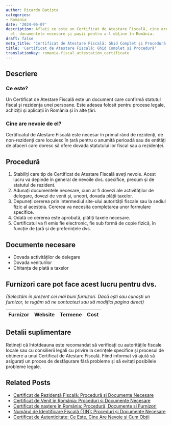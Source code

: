 ```yaml
---
author: Ricardo Batista
categories:
- Romania
date: '2024-06-07'
description: Aflați ce este un Certificat de Atestare Fiscală, cine are nevoie de
  el, documentele necesare și pașii pentru a-l obține în România.
draft: false
meta_title: 'Certificat de Atestare Fiscală: Ghid Complet și Procedură'
title: 'Certificat de Atestare Fiscală: Ghid Complet și Procedură'
translationKey: romania-fiscal_attestation_certificate
---
```



## Descriere
### Ce este?
Un Certificat de Atestare Fiscală este un document care confirmă statutul fiscal și rezidența unei persoane. Este adesea folosit pentru procese legale, achiziții și aplicații în România și în alte țări.

### Cine are nevoie de el?
Certificatul de Atestare Fiscală este necesar în primul rând de rezidenți, de non-rezidenți care locuiesc în țară pentru o anumită perioadă sau de entități de afaceri care doresc să ofere dovada statutului lor fiscal sau a rezidenței.

## Procedură
1. Stabiliți care tip de Certificat de Atestare Fiscală aveți nevoie. Acest lucru va depinde în general de nevoile dvs. specifice, precum și de statutul de rezident.
2. Adunați documentele necesare, cum ar fi dovezi ale activităților de delegare, dovezi de venit și, uneori, dovada plății taxelor.
3. Depuneți cererea prin intermediul site-ului autorității fiscale sau la sediul fizic al acesteia. Cererea va necesita completarea unor formulare specifice.
4. Odată ce cererea este aprobată, plătiți taxele necesare.
5. Certificatul va fi emis fie electronic, fie sub formă de copie fizică, în funcție de țară și de preferințele dvs.

## Documente necesare
- Dovada activităților de delegare
- Dovada veniturilor
- Chitanța de plată a taxelor

## Furnizori care pot face acest lucru pentru dvs.

_(Selectăm în prezent cei mai buni furnizori. Dacă ești sau cunoști un furnizor, te rugăm să ne contactezi sau să modifici pagina direct)_

| Furnizor        |     Website     |     Termene      |       Cost       |
| --------------- | --------------- |  :-------------: | :-------------: |

## Detalii suplimentare
Rețineți că întotdeauna este recomandat să verificați cu autoritățile fiscale locale sau cu consilierii legali cu privire la cerințele specifice și procesul de obținere a unui Certificat de Atestare Fiscală. Fiind informat vă ajută să asigurați un proces de desfășurare fără probleme și să evitați posibilele probleme legale.


## Related Posts

- [Certificat de Rezidență Fiscală: Procedură și Documente Necesare](https://tramitit.com/ro/guides/romania/certificat_fiscal/)
- [Certificat de Venit în România: Proceduri și Documente Necesare](https://tramitit.com/ro/guides/romania/adeverinta_de_venit/)
- [Certificat de naștere în România: Procedură, Documente și Furnizori](https://tramitit.com/ro/guides/romania/certificat_de_nastere/)
- [Numărul de Identificare Fiscală (TIN): Proceduri și Documente Necesare](https://tramitit.com/ro/guides/romania/obtinere_numar_de_identificare_fiscala_(nif)/)
- [Certificat de Autenticitate: Ce Este, Cine Are Nevoie și Cum Obții](https://tramitit.com/ro/guides/romania/adeverinta_de_autenticitate/)